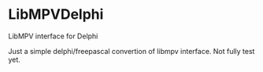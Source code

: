 # LibMPVDelphi
LibMPV interface for Delphi

Just a simple delphi/freepascal convertion of libmpv interface. Not fully test yet.
